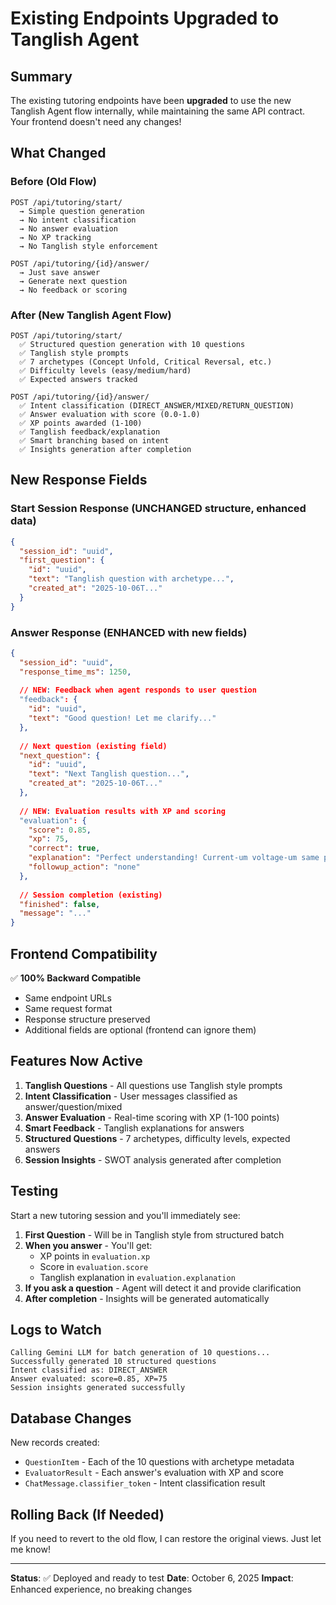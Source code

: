 # Existing Endpoints Upgraded to Tanglish Agent

## Summary

The existing tutoring endpoints have been **upgraded** to use the new Tanglish Agent flow internally, while maintaining the same API contract. Your frontend doesn't need any changes!

## What Changed

### Before (Old Flow)
```
POST /api/tutoring/start/
  → Simple question generation
  → No intent classification
  → No answer evaluation
  → No XP tracking
  → No Tanglish style enforcement

POST /api/tutoring/{id}/answer/
  → Just save answer
  → Generate next question
  → No feedback or scoring
```

### After (New Tanglish Agent Flow)
```
POST /api/tutoring/start/
  ✅ Structured question generation with 10 questions
  ✅ Tanglish style prompts
  ✅ 7 archetypes (Concept Unfold, Critical Reversal, etc.)
  ✅ Difficulty levels (easy/medium/hard)
  ✅ Expected answers tracked

POST /api/tutoring/{id}/answer/
  ✅ Intent classification (DIRECT_ANSWER/MIXED/RETURN_QUESTION)
  ✅ Answer evaluation with score (0.0-1.0)
  ✅ XP points awarded (1-100)
  ✅ Tanglish feedback/explanation
  ✅ Smart branching based on intent
  ✅ Insights generation after completion
```

## New Response Fields

### Start Session Response (UNCHANGED structure, enhanced data)
```json
{
  "session_id": "uuid",
  "first_question": {
    "id": "uuid",
    "text": "Tanglish question with archetype...",
    "created_at": "2025-10-06T..."
  }
}
```

### Answer Response (ENHANCED with new fields)
```json
{
  "session_id": "uuid",
  "response_time_ms": 1250,
  
  // NEW: Feedback when agent responds to user question
  "feedback": {
    "id": "uuid",
    "text": "Good question! Let me clarify..."
  },
  
  // Next question (existing field)
  "next_question": {
    "id": "uuid",
    "text": "Next Tanglish question...",
    "created_at": "2025-10-06T..."
  },
  
  // NEW: Evaluation results with XP and scoring
  "evaluation": {
    "score": 0.85,
    "xp": 75,
    "correct": true,
    "explanation": "Perfect understanding! Current-um voltage-um same phase la...",
    "followup_action": "none"
  },
  
  // Session completion (existing)
  "finished": false,
  "message": "..."
}
```

## Frontend Compatibility

✅ **100% Backward Compatible**
- Same endpoint URLs
- Same request format
- Response structure preserved
- Additional fields are optional (frontend can ignore them)

## Features Now Active

1. **Tanglish Questions** - All questions use Tanglish style prompts
2. **Intent Classification** - User messages classified as answer/question/mixed
3. **Answer Evaluation** - Real-time scoring with XP (1-100 points)
4. **Smart Feedback** - Tanglish explanations for answers
5. **Structured Questions** - 7 archetypes, difficulty levels, expected answers
6. **Session Insights** - SWOT analysis generated after completion

## Testing

Start a new tutoring session and you'll immediately see:

1. **First Question** - Will be in Tanglish style from structured batch
2. **When you answer** - You'll get:
   - XP points in `evaluation.xp`
   - Score in `evaluation.score`
   - Tanglish explanation in `evaluation.explanation`
3. **If you ask a question** - Agent will detect it and provide clarification
4. **After completion** - Insights will be generated automatically

## Logs to Watch

```
Calling Gemini LLM for batch generation of 10 questions...
Successfully generated 10 structured questions
Intent classified as: DIRECT_ANSWER
Answer evaluated: score=0.85, XP=75
Session insights generated successfully
```

## Database Changes

New records created:
- `QuestionItem` - Each of the 10 questions with archetype metadata
- `EvaluatorResult` - Each answer's evaluation with XP and score
- `ChatMessage.classifier_token` - Intent classification result

## Rolling Back (If Needed)

If you need to revert to the old flow, I can restore the original views. Just let me know!

---

**Status**: ✅ Deployed and ready to test
**Date**: October 6, 2025
**Impact**: Enhanced experience, no breaking changes
